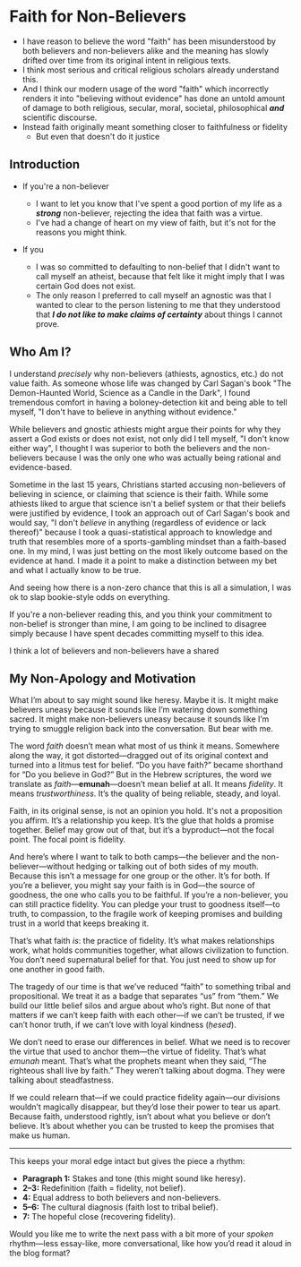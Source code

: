 # Faith for Non-Believers

* I have reason to believe the word "faith" has been misunderstood by both believers and non-believers alike and the meaning has slowly drifted over time from its original intent in religious texts.
* I think most serious and critical religious scholars already understand this.
* And I think our modern usage of the word "faith" which incorrectly renders it into "believing without evidence" has done an untold amount of damage to both religious, secular, moral, societal, philosophical ***and*** scientific discourse.
* Instead faith originally meant something closer to faithfulness or fidelity
    * But even that doesn't do it justice


## Introduction

* If you're a non-believer
    * I want to let you know that I've spent a good portion of my life as a ***strong*** non-believer, 
rejecting the idea that faith was a virtue.  
    * I've had a change of heart on my view of faith, but it's not for the reasons 
you might think.

* If you
    * I was so committed to defaulting to 
    non-belief that I didn't want to call myself an atheist, because that felt like 
    it might imply that I was certain God does not exist.  
    * The only reason I preferred to call myself an agnostic was that I wanted to
    clear to the person listening to me that they understood that ***I do not like to make claims of certainty*** about things I cannot prove.

## Who Am I?

I understand *precisely* why non-believers (athiests, agnostics, etc.) do not 
value faith.  As someone whose life was changed by Carl Sagan's book "The 
Demon-Haunted World, Science as a Candle in the Dark", I found tremendous 
comfort in having a boloney-detection kit and being able to tell myself, "I 
don't have to believe in anything without evidence."

While believers and gnostic athiests might argue their points for why they assert a God
exists or does not exist, not only did I tell myself, "I don't know either way", 
I thought I was superior to both the believers and the non-believers because I 
was the only one who was actually being rational and evidence-based.

Sometime in the last 15 years, Christians started accusing non-believers of 
believing in science, or claiming that science is their faith.  While some 
athiests liked to argue that science isn't a belief system or that their beliefs
were justified by evidence, I took an approach out of Carl Sagan's book and 
would say, "I don't *believe* in anything (regardless of evidence or lack 
thereof)" because I took a quasi-statistical approach to knowledge and truth 
that resembles more of a sports-gambling mindset than a faith-based one.  In my 
mind, I was just betting on the most likely outcome based on the evidence at 
hand.  I made it a point to make a distinction between my bet and what I 
actually know to be true.

And seeing how there is a non-zero chance that this is all a simulation, I was 
ok to slap bookie-style odds on everything.

If you're a non-believer reading this, and you think your commitment to 
non-belief is stronger than mine, I am going to be inclined to disagree simply
because I have spent decades committing myself to this idea.  





I think a lot of believers and non-believers have a shared 

## My Non-Apology and Motivation

What I’m about to say might sound like heresy. Maybe it is. It might make believers uneasy because it sounds like I’m watering down something sacred. It might make non-believers uneasy because it sounds like I’m trying to smuggle religion back into the conversation. But bear with me.

The word *faith* doesn’t mean what most of us think it means. Somewhere along the way, it got distorted—dragged out of its original context and turned into a litmus test for belief. “Do you have faith?” became shorthand for “Do you believe in God?” But in the Hebrew scriptures, the word we translate as *faith*—**emunah**—doesn’t mean belief at all. It means *fidelity*. It means *trustworthiness*. It’s the quality of being reliable, steady, and loyal.

Faith, in its original sense, is not an opinion you hold. It's not a proposition you affirm. It’s a relationship you keep. It’s the glue that holds a promise together. Belief may grow out of that, but it’s a byproduct—not the focal point. The focal point is fidelity.

And here’s where I want to talk to both camps—the believer and the non-believer—without hedging or talking out of both sides of my mouth. Because this isn’t a message for one group or the other. It’s for both. If you’re a believer, you might say your faith is in God—the source of goodness, the one who calls you to be faithful. If you’re a non-believer, you can still practice fidelity. You can pledge your trust to goodness itself—to truth, to compassion, to the fragile work of keeping promises and building trust in a world that keeps breaking it.

That’s what faith *is*: the practice of fidelity. It’s what makes relationships work, what holds communities together, what allows civilization to function. You don’t need supernatural belief for that. You just need to show up for one another in good faith.

The tragedy of our time is that we’ve reduced “faith” to something tribal and propositional. We treat it as a badge that separates “us” from “them.” We build our little belief silos and argue about who’s right. But none of that matters if we can’t keep faith with each other—if we can’t be trusted, if we can’t honor truth, if we can’t love with loyal kindness (*ḥesed*).

We don’t need to erase our differences in belief. What we need is to recover the virtue that used to anchor them—the virtue of fidelity. That’s what *emunah* meant. That’s what the prophets meant when they said, “The righteous shall live by faith.” They weren’t talking about dogma. They were talking about steadfastness.

If we could relearn that—if we could practice fidelity again—our divisions wouldn’t magically disappear, but they’d lose their power to tear us apart. Because faith, understood rightly, isn’t about what you believe or don’t believe. It’s about whether you can be trusted to keep the promises that make us human.

---

This keeps your moral edge intact but gives the piece a rhythm:

* **Paragraph 1:** Stakes and tone (this might sound like heresy).
* **2–3:** Redefinition (faith = fidelity, not belief).
* **4:** Equal address to both believers and non-believers.
* **5–6:** The cultural diagnosis (faith lost to tribal belief).
* **7:** The hopeful close (recovering fidelity).

Would you like me to write the next pass with a bit more of your *spoken* rhythm—less essay-like, more conversational, like how you’d read it aloud in the blog format?
